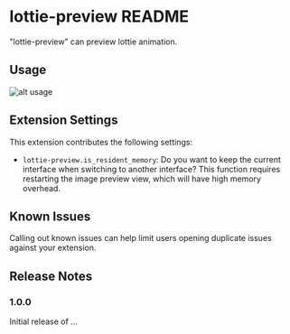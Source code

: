 # lottie-preview README

"lottie-preview" can preview lottie animation.

## Usage
![alt usage](https://github.com/gjwlfeng/lottie-preview/blob/master/doc/lottie_preview.png?raw=true)

## Extension Settings

This extension contributes the following settings:

* `lottie-preview.is_resident_memory`: Do you want to keep the current interface when switching to another interface? This function requires restarting the image preview view, which will have high memory overhead.


## Known Issues

Calling out known issues can help limit users opening duplicate issues against your extension.

## Release Notes

### 1.0.0

Initial release of ...

